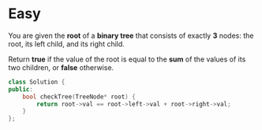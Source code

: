# Easy

You are given the **root** of a **binary tree** that consists of exactly **3** nodes: the root, its left child, and its right child.

Return **true** if the value of the root is equal to the **sum** of the values of its two children, or **false** otherwise.

```cpp
class Solution {
public:
    bool checkTree(TreeNode* root) {
        return root->val == root->left->val + root->right->val;
    }
};
```
